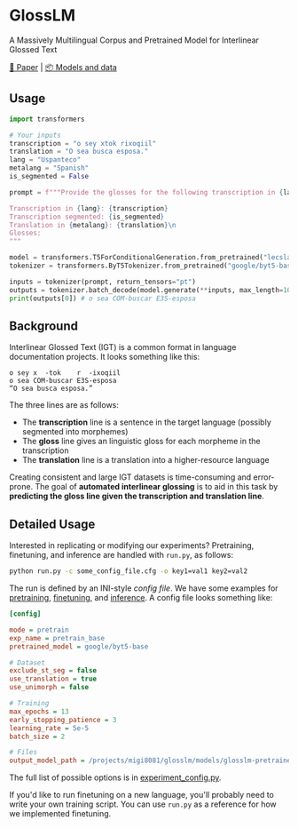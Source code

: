 # GlossLM
A Massively Multilingual Corpus and Pretrained Model for Interlinear Glossed Text

[📄 Paper](https://arxiv.org/abs/2403.06399) | [📦 Models and data](https://huggingface.co/collections/lecslab/glosslm-66da150854209e910113dd87)


## Usage
```python
import transformers

# Your inputs
transcription = "o sey xtok rixoqiil"
translation = "O sea busca esposa."
lang = "Uspanteco"
metalang = "Spanish"
is_segmented = False

prompt = f"""Provide the glosses for the following transcription in {lang}.

Transcription in {lang}: {transcription}
Transcription segmented: {is_segmented}
Translation in {metalang}: {translation}\n
Glosses: 
"""

model = transformers.T5ForConditionalGeneration.from_pretrained("lecslab/glosslm")
tokenizer = transformers.ByT5Tokenizer.from_pretrained("google/byt5-base", use_fast=False)

inputs = tokenizer(prompt, return_tensors="pt")
outputs = tokenizer.batch_decode(model.generate(**inputs, max_length=1024), skip_special_tokens=True)
print(outputs[0]) # o sea COM-buscar E3S-esposa
```

## Background
Interlinear Glossed Text (IGT) is a common format in language documentation projects. It looks something like this:

```
o sey x  -tok    r  -ixoqiil
o sea COM-buscar E3S-esposa
“O sea busca esposa.”
```

The three lines are as follows:
- The **transcription** line is a sentence in the target language (possibly segmented into morphemes)
- The **gloss** line gives an linguistic gloss for each morpheme in the transcription
- The **translation** line is a translation into a higher-resource language

Creating consistent and large IGT datasets is time-consuming and error-prone. The goal of **automated interlinear glossing** is to aid in this task by **predicting the gloss line given the transcription and translation line**. 

## Detailed Usage
Interested in replicating or modifying our experiments? Pretraining, finetuning, and inference are handled with `run.py`, as follows:
```bash
python run.py -c some_config_file.cfg -o key1=val1 key2=val2
```

The run is defined by an INI-style *config file*. We have some examples for [pretraining](configs/pretrain_base.cfg), [finetuning](configs/finetune_base.cfg), and [inference](configs/predict_base.cfg). A config file looks something like:
```ini
[config]

mode = pretrain
exp_name = pretrain_base
pretrained_model = google/byt5-base

# Dataset
exclude_st_seg = false
use_translation = true
use_unimorph = false

# Training
max_epochs = 13
early_stopping_patience = 3
learning_rate = 5e-5
batch_size = 2

# Files
output_model_path = /projects/migi8081/glosslm/models/glosslm-pretrained-base
```

The full list of possible options is in [experiment_config.py](src/training/experiment_config.py).

If you'd like to run finetuning on a new language, you'll probably need to write your own training script. You can use `run.py` as a reference for how we implemented finetuning.
